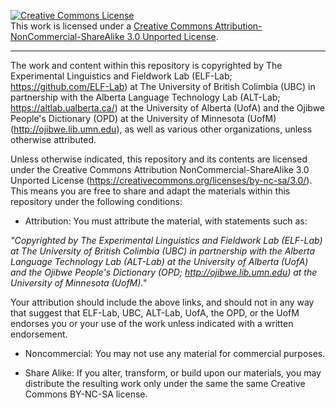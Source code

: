 <a rel="license" href="http://creativecommons.org/licenses/by-nc-sa/3.0/"><img alt="Creative Commons License" style="border-width:0" src="https://i.creativecommons.org/l/by-nc-sa/3.0/88x31.png" /></a><br />This work is licensed under a <a rel="license" href="http://creativecommons.org/licenses/by-nc-sa/3.0/">Creative Commons Attribution-NonCommercial-ShareAlike 3.0 Unported License</a>.
_______________

The work and content within this repository is copyrighted by The Experimental Linguistics and Fieldwork Lab (ELF-Lab; https://github.com/ELF-Lab) at The University of British Colimbia (UBC) in partnership with the Alberta Language Technology Lab (ALT-Lab; https://altlab.ualberta.ca/) at the University of Alberta (UofA) and the Ojibwe People's Dictionary (OPD) at the University of Minnesota (UofM) (http://ojibwe.lib.umn.edu),  as well as various other organizations, unless otherwise attributed.

Unless otherwise indicated, this repository and its contents are licensed under the Creative Commons Attribution NonCommercial-ShareAlike 3.0 Unported License (https://creativecommons.org/licenses/by-nc-sa/3.0/). This means you are free to share and adapt the materials within this repository under the following conditions:

- Attribution: You must attribute the material, with statements such as:

*"Copyrighted by The Experimental Linguistics and Fieldwork Lab (ELF-Lab) at The University of British Colimbia (UBC) in partnership with the Alberta Language Technology Lab (ALT-Lab) at the University of Alberta (UofA) and the Ojibwe People's Dictionary (OPD; http://ojibwe.lib.umn.edu) at the University of Minnesota (UofM)."* 

Your attribution should include the above links, and should not in any way that suggest that ELF-Lab, UBC, ALT-Lab, UofA, the OPD, or the UofM endorses you or your use of the work unless indicated with a written endorsement.

- Noncommercial: You may not use any material for commercial purposes.

- Share Alike: If you alter, transform, or build upon our materials, you may distribute the resulting work only under the same the same Creative Commons BY-NC-SA license.
